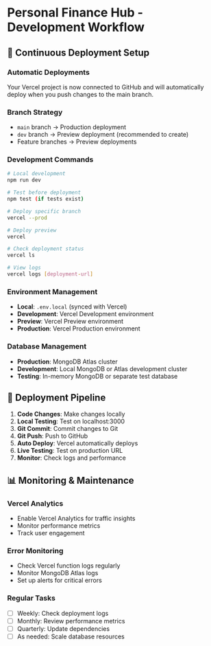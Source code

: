 # Personal Finance Hub - Development Workflow

## 🔄 Continuous Deployment Setup

### Automatic Deployments
Your Vercel project is now connected to GitHub and will automatically deploy when you push changes to the main branch.

### Branch Strategy
- `main` branch → Production deployment
- `dev` branch → Preview deployment (recommended to create)
- Feature branches → Preview deployments

### Development Commands
```bash
# Local development
npm run dev

# Test before deployment
npm test (if tests exist)

# Deploy specific branch
vercel --prod

# Deploy preview
vercel

# Check deployment status
vercel ls

# View logs
vercel logs [deployment-url]
```

### Environment Management
- **Local**: `.env.local` (synced with Vercel)
- **Development**: Vercel Development environment
- **Preview**: Vercel Preview environment  
- **Production**: Vercel Production environment

### Database Management
- **Production**: MongoDB Atlas cluster
- **Development**: Local MongoDB or Atlas development cluster
- **Testing**: In-memory MongoDB or separate test database

## 🚀 Deployment Pipeline

1. **Code Changes**: Make changes locally
2. **Local Testing**: Test on localhost:3000
3. **Git Commit**: Commit changes to Git
4. **Git Push**: Push to GitHub
5. **Auto Deploy**: Vercel automatically deploys
6. **Live Testing**: Test on production URL
7. **Monitor**: Check logs and performance

## 📊 Monitoring & Maintenance

### Vercel Analytics
- Enable Vercel Analytics for traffic insights
- Monitor performance metrics
- Track user engagement

### Error Monitoring
- Check Vercel function logs regularly
- Monitor MongoDB Atlas logs
- Set up alerts for critical errors

### Regular Tasks
- [ ] Weekly: Check deployment logs
- [ ] Monthly: Review performance metrics
- [ ] Quarterly: Update dependencies
- [ ] As needed: Scale database resources